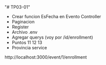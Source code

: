 "# TP03-01" 

- Crear funcion EsFecha en Evento Controller
- Paginacion
- Register
- Archivo .env
- Agregar querys (voy por /id/enrollment)
- Puntos 11 12 13
- Provincia service

http://localhost:3000/event/1/enrollment